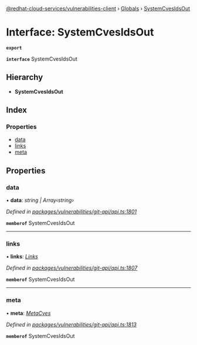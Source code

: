 [@redhat-cloud-services/vulnerabilities-client](../README.md) › [Globals](../globals.md) › [SystemCvesIdsOut](systemcvesidsout.md)

# Interface: SystemCvesIdsOut

**`export`** 

**`interface`** SystemCvesIdsOut

## Hierarchy

* **SystemCvesIdsOut**

## Index

### Properties

* [data](systemcvesidsout.md#data)
* [links](systemcvesidsout.md#links)
* [meta](systemcvesidsout.md#meta)

## Properties

###  data

• **data**: *string | Array‹string›*

*Defined in [packages/vulnerabilities/git-api/api.ts:1801](https://github.com/RedHatInsights/javascript-clients/blob/master/packages/vulnerabilities/git-api/api.ts#L1801)*

**`memberof`** SystemCvesIdsOut

___

###  links

• **links**: *[Links](links.md)*

*Defined in [packages/vulnerabilities/git-api/api.ts:1807](https://github.com/RedHatInsights/javascript-clients/blob/master/packages/vulnerabilities/git-api/api.ts#L1807)*

**`memberof`** SystemCvesIdsOut

___

###  meta

• **meta**: *[MetaCves](metacves.md)*

*Defined in [packages/vulnerabilities/git-api/api.ts:1813](https://github.com/RedHatInsights/javascript-clients/blob/master/packages/vulnerabilities/git-api/api.ts#L1813)*

**`memberof`** SystemCvesIdsOut
